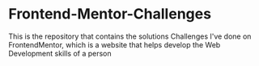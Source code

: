 # Frontend-Mentor-Challenges
This is the repository that contains the solutions Challenges I've done on FrontendMentor, which is a website that helps develop the Web Development skills of a person
